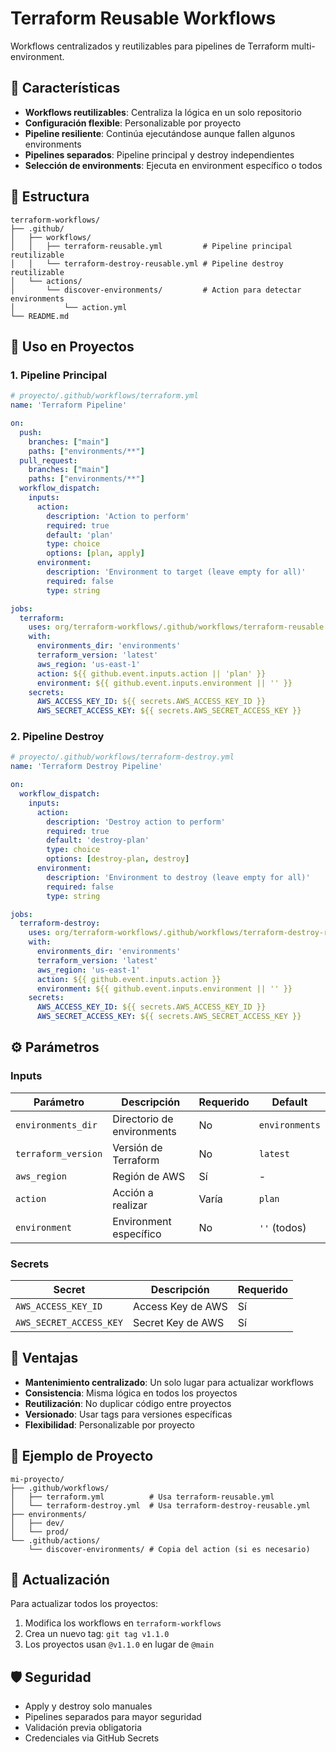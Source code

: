# Terraform Reusable Workflows

Workflows centralizados y reutilizables para pipelines de Terraform multi-environment.

## 🚀 Características

- **Workflows reutilizables**: Centraliza la lógica en un solo repositorio
- **Configuración flexible**: Personalizable por proyecto
- **Pipeline resiliente**: Continúa ejecutándose aunque fallen algunos environments
- **Pipelines separados**: Pipeline principal y destroy independientes
- **Selección de environments**: Ejecuta en environment específico o todos

## 📁 Estructura

```
terraform-workflows/
├── .github/
│   ├── workflows/
│   │   ├── terraform-reusable.yml         # Pipeline principal reutilizable
│   │   └── terraform-destroy-reusable.yml # Pipeline destroy reutilizable
│   └── actions/
│       └── discover-environments/         # Action para detectar environments
│           └── action.yml
└── README.md
```

## 🔧 Uso en Proyectos

### 1. Pipeline Principal

```yaml
# proyecto/.github/workflows/terraform.yml
name: 'Terraform Pipeline'

on:
  push:
    branches: ["main"]
    paths: ["environments/**"]
  pull_request:
    branches: ["main"]
    paths: ["environments/**"]
  workflow_dispatch:
    inputs:
      action:
        description: 'Action to perform'
        required: true
        default: 'plan'
        type: choice
        options: [plan, apply]
      environment:
        description: 'Environment to target (leave empty for all)'
        required: false
        type: string

jobs:
  terraform:
    uses: org/terraform-workflows/.github/workflows/terraform-reusable.yml@main
    with:
      environments_dir: 'environments'
      terraform_version: 'latest'
      aws_region: 'us-east-1'
      action: ${{ github.event.inputs.action || 'plan' }}
      environment: ${{ github.event.inputs.environment || '' }}
    secrets:
      AWS_ACCESS_KEY_ID: ${{ secrets.AWS_ACCESS_KEY_ID }}
      AWS_SECRET_ACCESS_KEY: ${{ secrets.AWS_SECRET_ACCESS_KEY }}
```

### 2. Pipeline Destroy

```yaml
# proyecto/.github/workflows/terraform-destroy.yml
name: 'Terraform Destroy Pipeline'

on:
  workflow_dispatch:
    inputs:
      action:
        description: 'Destroy action to perform'
        required: true
        default: 'destroy-plan'
        type: choice
        options: [destroy-plan, destroy]
      environment:
        description: 'Environment to destroy (leave empty for all)'
        required: false
        type: string

jobs:
  terraform-destroy:
    uses: org/terraform-workflows/.github/workflows/terraform-destroy-reusable.yml@main
    with:
      environments_dir: 'environments'
      terraform_version: 'latest'
      aws_region: 'us-east-1'
      action: ${{ github.event.inputs.action }}
      environment: ${{ github.event.inputs.environment || '' }}
    secrets:
      AWS_ACCESS_KEY_ID: ${{ secrets.AWS_ACCESS_KEY_ID }}
      AWS_SECRET_ACCESS_KEY: ${{ secrets.AWS_SECRET_ACCESS_KEY }}
```

## ⚙️ Parámetros

### Inputs

| Parámetro | Descripción | Requerido | Default |
|-----------|-------------|-----------|---------|
| `environments_dir` | Directorio de environments | No | `environments` |
| `terraform_version` | Versión de Terraform | No | `latest` |
| `aws_region` | Región de AWS | Sí | - |
| `action` | Acción a realizar | Varía | `plan` |
| `environment` | Environment específico | No | `''` (todos) |

### Secrets

| Secret | Descripción | Requerido |
|--------|-------------|-----------|
| `AWS_ACCESS_KEY_ID` | Access Key de AWS | Sí |
| `AWS_SECRET_ACCESS_KEY` | Secret Key de AWS | Sí |

## 🎯 Ventajas

- **Mantenimiento centralizado**: Un solo lugar para actualizar workflows
- **Consistencia**: Misma lógica en todos los proyectos
- **Reutilización**: No duplicar código entre proyectos
- **Versionado**: Usar tags para versiones específicas
- **Flexibilidad**: Personalizable por proyecto

## 📝 Ejemplo de Proyecto

```
mi-proyecto/
├── .github/workflows/
│   ├── terraform.yml          # Usa terraform-reusable.yml
│   └── terraform-destroy.yml  # Usa terraform-destroy-reusable.yml
├── environments/
│   ├── dev/
│   └── prod/
└── .github/actions/
    └── discover-environments/ # Copia del action (si es necesario)
```

## 🔄 Actualización

Para actualizar todos los proyectos:
1. Modifica los workflows en `terraform-workflows`
2. Crea un nuevo tag: `git tag v1.1.0`
3. Los proyectos usan `@v1.1.0` en lugar de `@main`

## 🛡️ Seguridad

- Apply y destroy solo manuales
- Pipelines separados para mayor seguridad
- Validación previa obligatoria
- Credenciales via GitHub Secrets